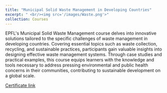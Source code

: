 ```yaml
---
title: "Municipal Solid Waste Management in Developing Countries"
excerpt: " <br/><img src='/images/Waste.png'>"
collection: Courses
---
```



EPFL's Municipal Solid Waste Management course delves into innovative solutions tailored to the specific challenges of waste management in developing countries. Covering essential topics such as waste collection, recycling, and sustainable practices, participants gain valuable insights into designing effective waste management systems. Through case studies and practical examples, this course equips learners with the knowledge and tools necessary to address pressing environmental and public health concerns in their communities, contributing to sustainable development on a global scale.

 <a href="https://coursera.org/share/e6fd615a2784ccdad9758e2cf74a076c">Certificate link</a>

